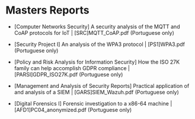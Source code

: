 # Masters Reports

- [Computer Networks Security] A security analysis of the MQTT and CoAP protocols for IoT | [SRC]MQTT_CoAP.pdf (Portuguese only)

- [Security Project I] An analysis of the WPA3 protocol | [PS1]WPA3.pdf (Portuguese only)

- [Policy and Risk Analysis for Information Security] How the ISO 27K family can help accomplish GDPR compliance | [PARSI]GDPR_ISO27K.pdf (Portuguese only)

- [Management and Analysis of Security Reports] Practical application of and analysis of a SIEM | [GARS]SIEM_Wazuh.pdf (Portuguese only)

- [Digital Forensics I] Forensic investigation to a x86-64 machine | [AFD1]PC04_anonymized.pdf (Portuguese only)
